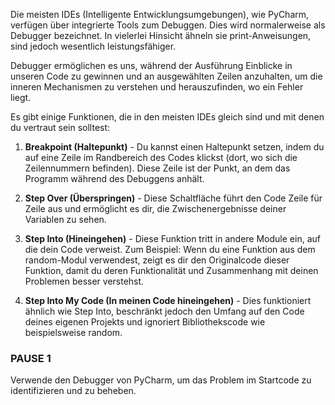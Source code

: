 Die meisten IDEs (Intelligente Entwicklungsumgebungen), wie PyCharm, verfügen über integrierte Tools zum Debuggen. Dies wird normalerweise als Debugger bezeichnet. In vielerlei Hinsicht ähneln sie print-Anweisungen, sind jedoch wesentlich leistungsfähiger.

Debugger ermöglichen es uns, während der Ausführung Einblicke in unseren Code zu gewinnen und an ausgewählten Zeilen anzuhalten, um die inneren Mechanismen zu verstehen und herauszufinden, wo ein Fehler liegt.

Es gibt einige Funktionen, die in den meisten IDEs gleich sind und mit denen du vertraut sein solltest:

1. **Breakpoint (Haltepunkt)** - Du kannst einen Haltepunkt setzen, indem du auf eine Zeile im Randbereich des Codes klickst (dort, wo sich die Zeilennummern befinden). Diese Zeile ist der Punkt, an dem das Programm während des Debuggens anhält.

2. **Step Over (Überspringen)** - Diese Schaltfläche führt den Code Zeile für Zeile aus und ermöglicht es dir, die Zwischenergebnisse deiner Variablen zu sehen.

3. **Step Into (Hineingehen)** - Diese Funktion tritt in andere Module ein, auf die dein Code verweist. Zum Beispiel: Wenn du eine Funktion aus dem random-Modul verwendest, zeigt es dir den Originalcode dieser Funktion, damit du deren Funktionalität und Zusammenhang mit deinen Problemen besser verstehst.

4. **Step Into My Code (In meinen Code hineingehen)** - Dies funktioniert ähnlich wie Step Into, beschränkt jedoch den Umfang auf den Code deines eigenen Projekts und ignoriert Bibliothekscode wie beispielsweise random.

### PAUSE 1  
Verwende den Debugger von PyCharm, um das Problem im Startcode zu identifizieren und zu beheben.